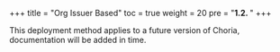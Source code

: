 +++
title = "Org Issuer Based"
toc = true
weight = 20
pre = "<b>1.2. </b>"
+++

This deployment method applies to a future version of Choria, documentation will be added in time.
